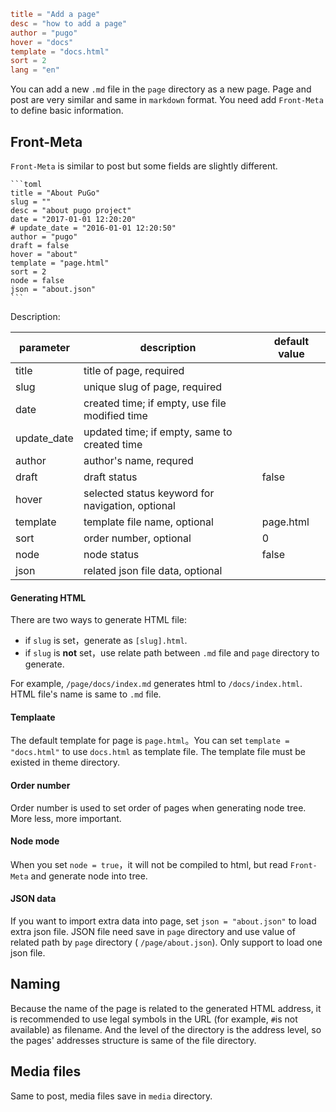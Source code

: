 ```toml
title = "Add a page"
desc = "how to add a page"
author = "pugo"
hover = "docs"
template = "docs.html"
sort = 2
lang = "en"
```

You can add a new `.md` file in the `page` directory as a new page. Page and post are very similar and same in `markdown` format. You need add `Front-Meta` to define basic information.

## Front-Meta

`Front-Meta` is similar to post but some fields are slightly different.

    ```toml
    title = "About PuGo"
    slug = ""
    desc = "about pugo project"
    date = "2017-01-01 12:20:20"
    # update_date = "2016-01-01 12:20:50"
    author = "pugo"
    draft = false
    hover = "about"
    template = "page.html"
    sort = 2
    node = false
    json = "about.json"
    ```

Description:

parameter | description | default value
--- | --- | ---
title | title of page, required | 
slug | unique slug of page, required |
date | created time; if empty, use file modified time | 
update_date | updated time; if empty, same to created time | 
author | author's name, requred | 
draft | draft status | false
hover | selected status keyword for navigation, optional | 
template | template file name, optional | page.html
sort | order number, optional | 0
node | node status | false
json | related json file data, optional | 

#### Generating HTML

There are two ways to generate HTML file:

- if `slug` is set，generate as `[slug].html`.
- if `slug` is **not** set，use relate path between `.md` file and `page` directory to generate.

For example, `/page/docs/index.md` generates html to `/docs/index.html`. HTML file's name is same to `.md` file.

#### Templaate

The default template for page is `page.html`。You can set `template = "docs.html"` to use `docs.html` as template file. The template file must be existed in theme directory.

#### Order number

Order number is used to set order of pages when generating node tree. More less, more important.

#### Node mode

When you set `node = true`，it will not be compiled to html, but read `Front-Meta` and generate node into tree.

#### JSON data

If you want to import extra data into page, set `json = "about.json"` to load extra json file. JSON file need save in `page` directory and use value of related path by `page` directory ( `/page/about.json`). Only support to load one json file.

## Naming

Because the name of the page is related to the generated HTML address, it is recommended to use legal symbols in the URL (for example, `#`is not available) as filename. And the level of the directory is the address level, so the pages' addresses structure is same of the file directory.

## Media files

Same to post, media files save in `media` directory.


